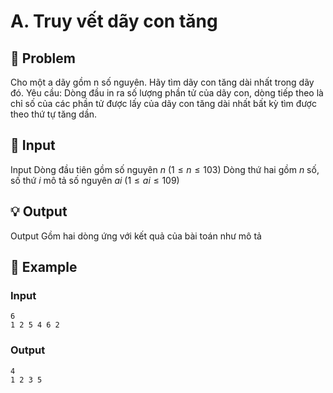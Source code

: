 # A. Truy vết dãy con tăng

## 📖 Problem

Cho một a dãy gồm n số nguyên. Hãy tìm dãy con tăng dài nhất trong dãy đó.
Yêu cầu:
Dòng đầu in ra số lượng phần tử của dãy con, dòng tiếp theo là chỉ số của các phần tử được lấy của dãy con tăng dài nhất bất kỳ tìm được theo thứ tự tăng dần.


## 🧩 Input

Input
Dòng đầu tiên gồm số nguyên
$n$
$(1 ≤n≤ 103)$
Dòng thứ hai gồm
$n$
số, số thứ
$i$
mô tả số nguyên
$ai$
$(1 ≤ai≤ 109)$


## 💡 Output

Output
Gồm hai dòng ứng với kết quả của bài toán như mô tả


## 🧠 Example

### Input

```text
6
1 2 5 4 6 2
```

### Output

```text
4
1 2 3 5
```


